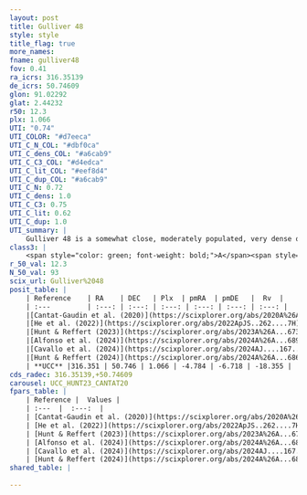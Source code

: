 ```yaml
---
layout: post
title: Gulliver 48
style: style
title_flag: true
more_names: 
fname: gulliver48
fov: 0.41
ra_icrs: 316.35139
de_icrs: 50.74609
glon: 91.02292
glat: 2.44232
r50: 12.3
plx: 1.066
UTI: "0.74"
UTI_COLOR: "#d7eeca"
UTI_C_N_COL: "#dbf0ca"
UTI_C_dens_COL: "#a6cab9"
UTI_C_C3_COL: "#d4edca"
UTI_C_lit_COL: "#eef8d4"
UTI_C_dup_COL: "#a6cab9"
UTI_C_N: 0.72
UTI_C_dens: 1.0
UTI_C_C3: 0.75
UTI_C_lit: 0.62
UTI_C_dup: 1.0
UTI_summary: |
    Gulliver 48 is a somewhat close, moderately populated, very dense object of high C3 quality. It is moderately studied in the literature.
class3: |
    <span style="color: green; font-weight: bold;">A</span><span style="color: #FFC300; font-weight: bold;">B</span>
r_50_val: 12.3
N_50_val: 93
scix_url: Gulliver%2048
posit_table: |
    | Reference    | RA    | DEC   | Plx  | pmRA  | pmDE   |  Rv  |
    | :---         | :---: | :---: | :---: | :---: | :---: | :---: |
    |[Cantat-Gaudin et al. (2020)](https://scixplorer.org/abs/2020A%26A...640A...1C) | 316.334 | 50.733 | 1.058 | -4.781 | -6.671 | -- |
    |[He et al. (2022)](https://scixplorer.org/abs/2022ApJS..262....7H) | 316.303 | 50.737 | 1.069 | -4.778 | -6.717 | -- |
    |[Hunt & Reffert (2023)](https://scixplorer.org/abs/2023A%26A...673A.114H) | 316.304 | 50.741 | 1.056 | -4.772 | -6.699 | -4.923 |
    |[Alfonso et al. (2024)](https://scixplorer.org/abs/2024A%26A...689A..18A) | 316.513 | 50.69 | 1.038 | -4.769 | -6.656 | -- |
    |[Cavallo et al. (2024)](https://scixplorer.org/abs/2024AJ....167...12C) | 316.329 | 50.725 | 1.066 | -- | -- | -- |
    |[Hunt & Reffert (2024)](https://scixplorer.org/abs/2024A%26A...686A..42H) | 316.304 | 50.741 | 1.056 | -4.772 | -6.699 | -4.923 |
    | **UCC** |316.351 | 50.746 | 1.066 | -4.784 | -6.718 | -18.355 | 
cds_radec: 316.35139,+50.74609
carousel: UCC_HUNT23_CANTAT20
fpars_table: |
    | Reference |  Values |
    | :---  |  :---:  |
    | [Cantat-Gaudin et al. (2020)](https://scixplorer.org/abs/2020A%26A...640A...1C) | `AVNN=2.87, DMNN=10.09, AgeNN=7.26` |
    | [He et al. (2022)](https://scixplorer.org/abs/2022ApJS..262....7H) | `A0=3.4, logAge=7.3` |
    | [Hunt & Reffert (2023)](https://scixplorer.org/abs/2023A%26A...673A.114H) | `AV50=3.395, diffAV50=2.788, MOD50=9.78, logAge50=7.578` |
    | [Alfonso et al. (2024)](https://scixplorer.org/abs/2024A%26A...689A..18A) | `AV=2.86982, MOD=10.0900, logAge=7.61163, Z=0.00987` |
    | [Cavallo et al. (2024)](https://scixplorer.org/abs/2024AJ....167...12C) | `AV50=3.32, dMod50=10.47, logAge50=7.51, [Fe/H]50=0.69` |
    | [Hunt & Reffert (2024)](https://scixplorer.org/abs/2024A%26A...686A..42H) | `MassJ=596.941` |
shared_table: |
    
---
```

